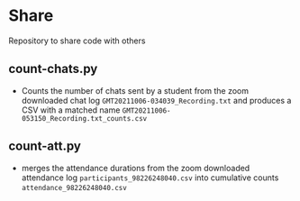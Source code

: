# Share
Repository to share code with others

## count-chats.py
* Counts the number of chats sent by a student from the zoom downloaded chat log `GMT20211006-034039_Recording.txt` and produces a CSV with a matched name `GMT20211006-053150_Recording.txt_counts.csv`

## count-att.py
* merges the attendance durations from the zoom downloaded attendance log `participants_98226248040.csv` into cumulative counts `attendance_98226248040.csv`
